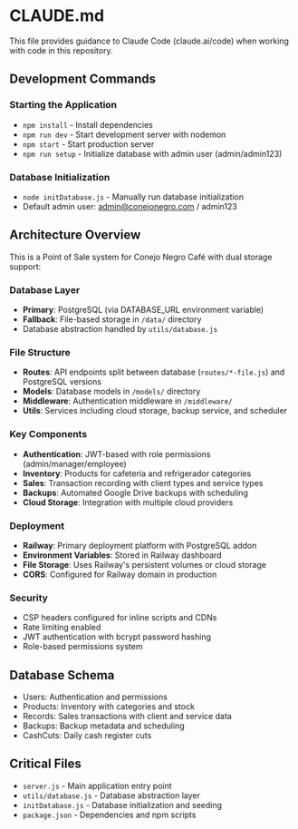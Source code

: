 # CLAUDE.md

This file provides guidance to Claude Code (claude.ai/code) when working with code in this repository.

## Development Commands

### Starting the Application
- `npm install` - Install dependencies
- `npm run dev` - Start development server with nodemon
- `npm start` - Start production server
- `npm run setup` - Initialize database with admin user (admin/admin123)

### Database Initialization
- `node initDatabase.js` - Manually run database initialization
- Default admin user: admin@conejonegro.com / admin123

## Architecture Overview

This is a Point of Sale system for Conejo Negro Café with dual storage support:

### Database Layer
- **Primary**: PostgreSQL (via DATABASE_URL environment variable)
- **Fallback**: File-based storage in `/data/` directory
- Database abstraction handled by `utils/database.js`

### File Structure
- **Routes**: API endpoints split between database (`routes/*-file.js`) and PostgreSQL versions
- **Models**: Database models in `/models/` directory
- **Middleware**: Authentication middleware in `/middleware/`
- **Utils**: Services including cloud storage, backup service, and scheduler

### Key Components
- **Authentication**: JWT-based with role permissions (admin/manager/employee)
- **Inventory**: Products for cafetería and refrigerador categories
- **Sales**: Transaction recording with client types and service types
- **Backups**: Automated Google Drive backups with scheduling
- **Cloud Storage**: Integration with multiple cloud providers

### Deployment
- **Railway**: Primary deployment platform with PostgreSQL addon
- **Environment Variables**: Stored in Railway dashboard
- **File Storage**: Uses Railway's persistent volumes or cloud storage
- **CORS**: Configured for Railway domain in production

### Security
- CSP headers configured for inline scripts and CDNs
- Rate limiting enabled
- JWT authentication with bcrypt password hashing
- Role-based permissions system

## Database Schema
- Users: Authentication and permissions
- Products: Inventory with categories and stock
- Records: Sales transactions with client and service data
- Backups: Backup metadata and scheduling
- CashCuts: Daily cash register cuts

## Critical Files
- `server.js` - Main application entry point
- `utils/database.js` - Database abstraction layer
- `initDatabase.js` - Database initialization and seeding
- `package.json` - Dependencies and npm scripts
